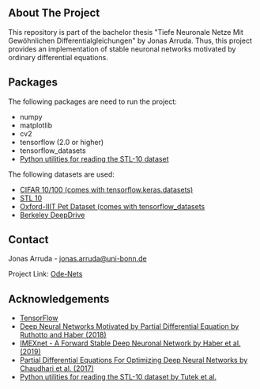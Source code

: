 <!-- ABOUT THE PROJECT -->
## About The Project

This repository is part of the bachelor thesis "Tiefe Neuronale Netze Mit Gewöhnlichen Differentialgleichungen" by Jonas Arruda.
Thus, this project provides an implementation of stable neuronal networks motivated by ordinary differential equations.

<!-- Packages -->
## Packages

The following packages are need to run the project:
* numpy
* matplotlib
* cv2
* tensorflow (2.0 or higher)
* tensorflow_datasets
* [Python utilities for reading the STL-10 dataset](https://github.com/mttk/STL10)

The following datasets are used:
* [CIFAR 10/100 (comes with tensorflow.keras.datasets)](https://www.cs.toronto.edu/~kriz/cifar.html)
* [STL 10](https://cs.stanford.edu/~acoates/stl10/)
* [Oxford-IIIT Pet Dataset (comes with tensorflow_datasets](https://www.robots.ox.ac.uk/~vgg/data/pets/)
* [Berkeley DeepDrive](https://bdd-data.berkeley.edu)



<!-- CONTACT -->
## Contact

Jonas Arruda - jonas.arruda@uni-bonn.de

Project Link: [Ode-Nets](https://github.com/arrjon/ode-nets)



<!-- ACKNOWLEDGEMENTS -->
## Acknowledgements

* [TensorFlow](https://www.tensorflow.org/tutorials/images/segmentation)
* [Deep Neural Networks Motivated by Partial Differential Equation by Ruthotto and Haber (2018)](https://arxiv.org/abs/1804.04272)
* [IMEXnet - A Forward Stable Deep Neuronal Network by Haber et al. (2019)](https://arxiv.org/pdf/1903.02639.pdf)
* [Partial Differential Equations For Optimizing Deep Neural Networks by Chaudhari et al. (2017)](https://arxiv.org/abs/1704.04932)
* [Python utilities for reading the STL-10 dataset by Tutek et al.](https://github.com/mttk/STL10)


